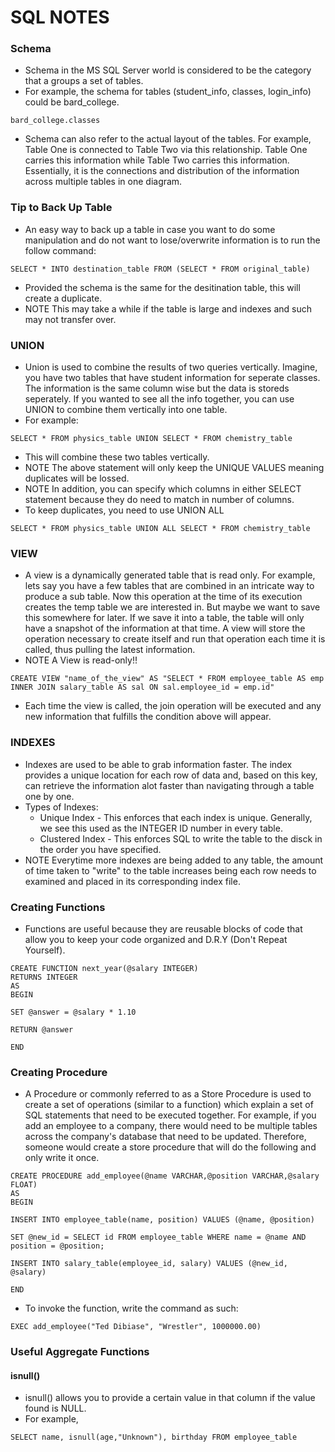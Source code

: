 # SQL NOTES


### Schema

- Schema in the MS SQL Server world is considered to be the category that a groups a set of tables.
- For example, the schema for tables (student_info, classes, login_info) could be bard_college.
```
bard_college.classes
```
- Schema can also refer to the actual layout of the tables. For example, Table One is connected to Table Two via this relationship. Table One carries this information while Table Two carries this information. Essentially, it is the connections and distribution of the information across multiple tables in one diagram.


### Tip to Back Up Table

- An easy way to back up a table in case you want to do some manipulation and do not want to lose/overwrite information is to run the follow command:
```
SELECT * INTO destination_table FROM (SELECT * FROM original_table)
```
- Provided the schema is the same for the desitination table, this will create a duplicate.
- NOTE This may take a while if the table is large and indexes and such may not transfer over.

### UNION

- Union is used to combine the results of two queries vertically. Imagine, you have two tables that have student information for seperate classes. The information is the same column wise but the data is storeds seperately. If you wanted to see all the info together, you can use UNION to combine them vertically into one table.
- For example:
```
SELECT * FROM physics_table UNION SELECT * FROM chemistry_table
```
- This will combine these two tables vertically.
- NOTE The above statement will only keep the UNIQUE VALUES meaning duplicates will be lossed.
- NOTE In addition, you can specify which columns in either SELECT statement because they do need to match in number of columns.
- To keep duplicates, you need to use UNION ALL
```
SELECT * FROM physics_table UNION ALL SELECT * FROM chemistry_table
```

### VIEW

- A view is a dynamically generated table that is read only. For example, lets say you have a few tables that are combined in an intricate way to produce a sub table. Now this operation at the time of its execution creates the temp table we are interested in. But maybe we want to save this somewhere for later. If we save it into a table, the table will only have a snapshot of the information at that time. A view will store the operation necessary to create itself and run that operation each time it is called, thus pulling the latest information.
- NOTE A View is read-only!!
```
CREATE VIEW "name_of_the_view" AS "SELECT * FROM employee_table AS emp INNER JOIN salary_table AS sal ON sal.employee_id = emp.id"
```
- Each time the view is called, the join operation will be executed and any new information that fulfills the condition above will appear.

### INDEXES

- Indexes are used to be able to grab information faster. The index provides a unique location for each row of data and, based on this key, can retrieve the information alot faster than navigating through a table one by one.
- Types of Indexes:
	- Unique Index - This enforces that each index is unique. Generally, we see this used as the INTEGER ID number in every table. 
	- Clustered Index - This enforces SQL to write the table to the disck in the order you have specified.
- NOTE Everytime more indexes are being added to any table, the amount of time taken to "write" to the table increases being each row needs to examined and placed in its corresponding index file. 

### Creating Functions

- Functions are useful because they are reusable blocks of code that allow you to keep your code organized and D.R.Y (Don't Repeat Yourself).
```
CREATE FUNCTION next_year(@salary INTEGER)
RETURNS INTEGER
AS
BEGIN

SET @answer = @salary * 1.10

RETURN @answer

END
```

### Creating Procedure

- A Procedure or commonly referred to as a Store Procedure is used to create a set of operations (similar to a function) which explain a set of SQL statements that need to be executed together. For example, if you add an employee to a company, there would need to be multiple tables across the company's database that need to be updated. Therefore, someone would create a store procedure that will do the following and only write it once.
```
CREATE PROCEDURE add_employee(@name VARCHAR,@position VARCHAR,@salary FLOAT)
AS
BEGIN

INSERT INTO employee_table(name, position) VALUES (@name, @position)

SET @new_id = SELECT id FROM employee_table WHERE name = @name AND position = @position;

INSERT INTO salary_table(employee_id, salary) VALUES (@new_id, @salary)

END
```
- To invoke the function, write the command as such:
```
EXEC add_employee("Ted Dibiase", "Wrestler", 1000000.00)
```


### Useful Aggregate Functions

#### isnull()

- isnull() allows you to provide a certain value in that column if the value found is NULL.
- For example,
```
SELECT name, isnull(age,"Unknown"), birthday FROM employee_table
```









